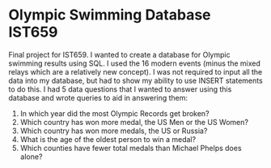 # Olympic Swimming Database IST659
 Final project for IST659. I wanted to create a database for Olympic swimming results using SQL. I used the 16 modern events (minus the mixed relays which are a relatively new concept). I was not required to input all the data into my database, but had to show my ability to use INSERT statements to do this.
 I had 5 data questions that I wanted to answer using this database and wrote queries to aid in answering them:
 1. In which year did the most Olympic Records get broken?
 2. Which country has won more medal, the US Men or the US Women?
 3.	Which country has won more medals, the US or Russia? 
 4.	What is the age of the oldest person to win a medal? 
 5.	Which counties have fewer total medals than Michael Phelps does alone?
